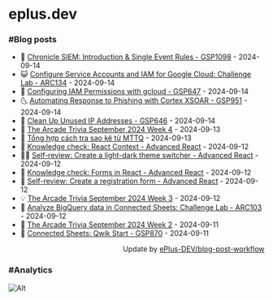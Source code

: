 # eplus.dev

### #Blog posts

<!-- BLOG-POST-LIST:START -->
 - 🧰 [Chronicle SIEM: Introduction &amp; Single Event Rules - GSP1098](https://eplus.dev/chronicle-siem-introduction-single-event-rules-gsp1098) - 2024-09-14
 - 😺 [Configure Service Accounts and IAM for Google Cloud: Challenge Lab - ARC134](https://eplus.dev/configure-service-accounts-and-iam-for-google-cloud-challenge-lab-arc134) - 2024-09-14
 - 🗽 [Configuring IAM Permissions with gcloud - GSP647](https://eplus.dev/configuring-iam-permissions-with-gcloud-gsp647) - 2024-09-14
 - 🌜 [Automating Response to Phishing with Cortex XSOAR - GSP951](https://eplus.dev/automating-response-to-phishing-with-cortex-xsoar-gsp951) - 2024-09-14
 - 📝 [Clean Up Unused IP Addresses - GSP646](https://eplus.dev/clean-up-unused-ip-addresses-gsp646) - 2024-09-14
 - 🚀 [The Arcade Trivia September 2024 Week 4](https://eplus.dev/the-arcade-trivia-september-2024-week-4) - 2024-09-13
 - 💼 [Tổng hợp cách tra sao kê từ MTTQ](https://eplus.dev/tong-hop-cach-tra-sao-ke-tu-mttq) - 2024-09-13
 - 🦣 [Knowledge check: React Context - Advanced React](https://eplus.dev/knowledge-check-react-context-advanced-react) - 2024-09-12
 - 👨‍🏫 [Self-review: Create a light-dark theme switcher - Advanced React](https://eplus.dev/self-review-create-a-light-dark-theme-switcher-advanced-react) - 2024-09-12
 - 🔭 [Knowledge check: Forms in React - Advanced React](https://eplus.dev/knowledge-check-forms-in-react-advanced-react) - 2024-09-12
 - 🤡 [Self-review: Create a registration form - Advanced React](https://eplus.dev/self-review-create-a-registration-form-advanced-react) - 2024-09-12
 - 💡 [The Arcade Trivia September 2024 Week 3](https://eplus.dev/the-arcade-trivia-september-2024-week-3) - 2024-09-12
 - 🦣 [Analyze BigQuery data in Connected Sheets: Challenge Lab - ARC103](https://eplus.dev/analyze-bigquery-data-in-connected-sheets-challenge-lab-arc103) - 2024-09-12
 - 💪 [The Arcade Trivia September 2024 Week 2](https://eplus.dev/the-arcade-trivia-september-2024-week-2) - 2024-09-11
 - 🤡 [Connected Sheets: Qwik Start - GSP870](https://eplus.dev/connected-sheets-qwik-start-gsp870) - 2024-09-11<!-- BLOG-POST-LIST:END -->

<div align="right">
  Update by <a target="_blank"
    href="https://github.com/ePlus-DEV/blog-post-workflow">ePlus-DEV/blog-post-workflow</a>
</div>

### #Analytics
![Alt](https://repobeats.axiom.co/api/embed/9990f7cddfbad8d834990b10ccad05f81ac1096f.svg "Repobeats analytics image")
